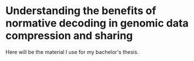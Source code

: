 # Understanding the benefits of normative decoding in genomic data compression and sharing
Here will be the material I use for my bachelor's thesis.

